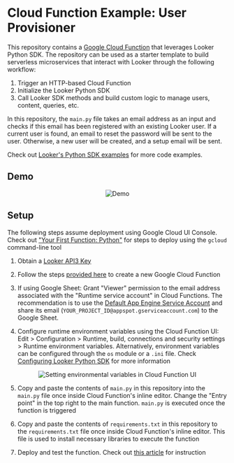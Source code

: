 # Cloud Function Example: User Provisioner

This repository contains a [Google Cloud Function](https://cloud.google.com/functions) that leverages Looker Python SDK. The repository can be used as a starter template to build serverless microservices that interact with Looker through the following workflow:

1. Trigger an HTTP-based Cloud Function
2. Initialize the Looker Python SDK
3. Call Looker SDK methods and build custom logic to manage users, content, queries, etc.

In this repository, the `main.py` file takes an email address as an input and checks if this email has been registered with an existing Looker user. If a current user is found, an email to reset the password will be sent to the user. Otherwise, a new user will be created, and a setup email will be sent.

Check out [Looker's Python SDK examples](https://github.com/looker-open-source/sdk-codegen/tree/main/examples/python) for more code examples.

## Demo

<p align="center">
  <img src="https://storage.googleapis.com/tutorials-img/Cloud%20Function%20Demo%20-%20SD%20480p.gif" alt="Demo">
</p>

## Setup

The following steps assume deployment using Google Cloud UI Console. Check out ["Your First Function: Python"](https://cloud.google.com/functions/docs/first-python) for steps to deploy using the `gcloud` command-line tool

1. Obtain a [Looker API3 Key](https://docs.looker.com/admin-options/settings/users#api3_keys)

2. Follow the steps [provided here](https://cloud.google.com/functions/docs/quickstart-python) to create a new Google Cloud Function

3. If using Google Sheet: Grant "Viewer" permission to the email address associated with the "Runtime service account" in Cloud Functions. The recommendation is to use the [Default App Engine Service Account](https://cloud.google.com/appengine/docs/standard/python/service-account) and share its email (`YOUR_PROJECT_ID@appspot.gserviceaccount.com`) to the Google Sheet.

4. Configure runtime environment variables using the Cloud Function UI: Edit > Configuration > Runtime, build, connections and security settings > Runtime environment variables. Alternatively, environment variables can be configured through the `os` module or a `.ini` file. Check [Configuring Looker Python SDK](https://github.com/looker-open-source/sdk-codegen/tree/main/python#configuring-the-sdk) for more information

<p align="center">
  <img src="https://storage.googleapis.com/tutorials-img/Cloud%20Function_env%20-%20SD%20480p.gif" alt="Setting environmental variables in Cloud Function UI">
</p>

5. Copy and paste the contents of `main.py` in this repository into the `main.py` file once inside Cloud Function's inline editor. Change the "Entry point" in the top right to the main function. `main.py` is executed once the function is triggered

6. Copy and paste the contents of `requirements.txt` in this repository to the `requirements.txt` file once inside Cloud Function's inline editor. This file is used to install necessary libraries to execute the function

7. Deploy and test the function. Check out [this article](https://cloud.google.com/functions/docs/quickstart-python#test_the_function) for instruction
